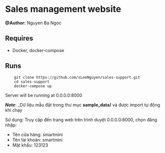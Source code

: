 # Sales management website

**@Author:** Nguyen Ba Ngoc

## Requires
- Docker, docker-compose

## Runs

        git clone https://github.com/sLeeNguyen/sales-support.git
        cd sales-support
        docker-compose up
        
Server will be running at 0.0.0.0:8000

_**Note**_: _Dữ liệu mẫu đặt trong thư mục **sample_data/** và được import tự động khi chạy

Sử dụng: Truy cập đến trang web trên trình duyệt 0.0.0.0:8000, chọn đăng nhập:
- Tên cửa hàng: smartmini
- Tên tài khoản: smartmini
- Mật khẩu: 123123
